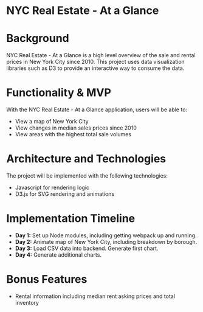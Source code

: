 # NYC Real Estate - At a Glance

# Background
NYC Real Estate - At a Glance is a high level overview of the sale and rental prices in New York City since 2010. This project uses data visualization libraries such as D3 to provide an interactive way to consume the data.

# Functionality & MVP
With the NYC Real Estate - At a Glance application, users will be able to:
* View a map of New York City
* View changes in median sales prices since 2010
* View areas with the highest total sale volumes

# Architecture and Technologies
The project will be implemented with the following technologies:
* Javascript for rendering logic
* D3.js for SVG rendering and animations

# Implementation Timeline
* **Day 1:** Set up Node modules, including getting webpack up and running.
* **Day 2:** Animate map of New York City, including breakdown by borough.
* **Day 3:** Load CSV data into backend. Generate first chart.
* **Day 4:** Generate additional charts.

# Bonus Features
* Rental information including median rent asking prices and total inventory

